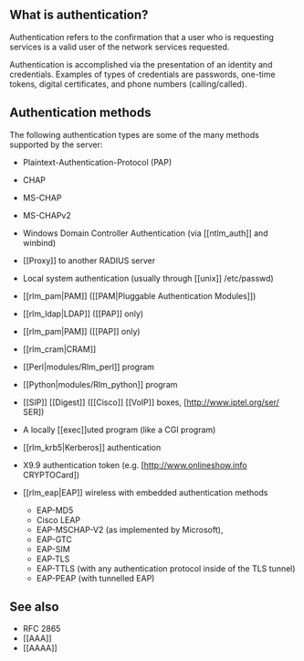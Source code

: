 ## What is authentication?

Authentication refers to the confirmation that a user who is requesting services is a valid user of the network services requested.

Authentication is accomplished via the presentation of an identity and credentials.  Examples of types of credentials are passwords, one-time tokens, digital certificates, and phone numbers (calling/called).

## Authentication methods

The following authentication types are some of the many methods supported by the server:

* Plaintext-Authentication-Protocol (PAP)
* CHAP
* MS-CHAP
* MS-CHAPv2
* Windows Domain Controller Authentication (via [[ntlm_auth]] and winbind)
* [[Proxy]] to another RADIUS server
* Local system authentication (usually through [[unix]] /etc/passwd)
* [[rlm_pam|PAM]] ([[PAM|Pluggable Authentication Modules]])
* [[rlm_ldap|LDAP]] ([[PAP]] only)
* [[rlm_pam|PAM]] ([[PAP]] only)
* [[rlm_cram|CRAM]]
* [[Perl|modules/Rlm_perl]] program
* [[Python|modules/Rlm_python]] program
* [[SIP]] [[Digest]] ([[Cisco]] [[VoIP]] boxes, [http://www.iptel.org/ser/ SER])
* A locally [[exec]]uted program (like a CGI program)
* [[rlm_krb5|Kerberos]] authentication
* X9.9 authentication token (e.g. [http://www.onlineshow.info CRYPTOCard])
* [[rlm_eap|EAP]] wireless with embedded authentication methods 

  * EAP-MD5
  * Cisco LEAP
  * EAP-MSCHAP-V2 (as implemented by Microsoft),
  * EAP-GTC
  * EAP-SIM
  * EAP-TLS
  * EAP-TTLS (with any authentication protocol inside of the TLS tunnel)
  * EAP-PEAP (with tunnelled EAP)

## See also

* RFC 2865
* [[AAA]]
* [[AAAA]]
